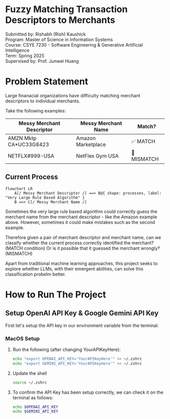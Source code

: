 # Fuzzy Matching Transaction Descriptors to Merchants
Submitted by: Rishabh (Rish) Kaushick <br>
Program: Master of Science in Information Systems <br>
Course: CSYE 7230 - Software Engineering & Generative Artificial Intelligence <br>
Term: Spring 2025 <br>
Supervised by: Prof. Junwei Huang

# Problem Statement
Large finanacial organizations have difficulty matching merchant descriptors to individual merchants. 

Take the following examples:

| Messy Merchant Descriptor    | Messy Merchant Name      | Match?      |
|------------------------------|--------------------------|-------------|
| AMZN Mktp CA*UC33G8423       | Amazon Marketplace       | ✅ MATCH    | 
| NETFLX#999-USA               | NetFlex Gym USA          | 🚫 MISMATCH | 

## Current Process

```mermaid
flowchart LR
    A[/ Messy Merchant Descriptor /] ==> B@{ shape: processes, label: "Very Large Rule Based Algorithm" }
    B ==> C[/ Messy Merchant Name /]
```

Sometimes the very large rule based algorithm could correctly guess the merchant name from the merchant descriptor - like the Amazon example above. However, sometimes it could make mistakes such as the second example.

Therefore given a pair of merchant descriptor and merchant name, can we classify whether the current process correctly identified the merchant? (MATCH condition) Or is it possible that it guessed the merchant wrongly? (MISMATCH)

Apart from traditional machine learning approaches, this project seeks to explore whether LLMs, with their emergent abilities, can solve this classification probelm better.

# How to Run The Project
## Setup OpenAI API Key & Google Gemini API Key
First let's setup the API key in our environment variable from the terminal.

### MacOS Setup
1. Run the following (after changing YourAPIKeyHere):
    ```bash
    echo "export OPENAI_API_KEY='YourAPIKeyHere'" >> ~/.zshrc
    echo "export GEMINI_API_KEY='YourAPIKeyHere'" >> ~/.zshrc
    ```
2. Update the shell
    ```bash
    source ~/.zshrc
    ```
3. To confirm the API Key has been setup correctly, we can check it on the terminal as follows:
    ```bash
    echo $OPENAI_API_KEY
    echo $GEMINI_API_KEY
    ```

